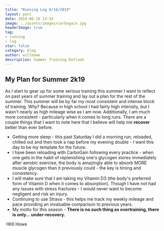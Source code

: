```yaml
---
title: "Running Log 6/16/2019"
layout: post
date: 2019-06-16 13:34
image: ../assets/images/carbogain.jpg
headerImage: true
tag:
- running
- log
star: false
category: blog
author: willhowe
description: Summer Training Outlook 
---
```


## My Plan for Summer 2k19

As I start to gear up for some serious training this summer I want to reflect on past years of summer training
and lay out a plan for the rest of the summer. This summer will be by far my most consistent and intense block of
training. Why? Because in high school I had fairly high intensity, but I wasn't nearly as high mileage wise as I am now.
Additionally, I am much more consistent - particularly when it comes to long runs. There are a couple things that I want to 
note here that I believe will help me **recover** better than ever before.

* Getting more sleep - this past Saturday I did a morning run, reloaded, chilled out and then took a nap 
before my evening double - I want this day to be my template for the future.
* I have been reloading with CarboGain following every practice - when one gets in the habit of replenishing
one's glycogen stores immediately after aerobic exercise, the body is amazingly able to absorb MORE muscle glycogen
than it previously could - the key is timing and consistency.
* I will make sure that I am taking my Vitamin D3 (the body's preferred form of Vitamin D when it comes to absorption). 
Though I have not had any issues with stress fractures - I would never want to become negligent and risk an injury.
* Continuing to use Strava - this helps me track my weekly mileage and pace providing an invaluable comparison to previous years.
* My motto for this season - **There is no such thing as overtraining, there is only... under-recovery.**

-Will Howe
